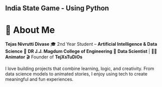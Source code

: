 ## India State Game - Using Python

# 👤 About Me
**Tejas Nivrutti Divase**
🎓 2nd Year Student – **Artificial Intelligence & Data Science**
🏫 **DR J.J. Magdum College of Engineering**
💼 **Data Scientist** | 🧑‍🎨 **Animator**
🎬 Founder of **TejXsTuDiOs**

I love building projects that combine learning, logic, and creativity. From data science models to animated stories, I enjoy using tech to create meaningful and fun experiences.
